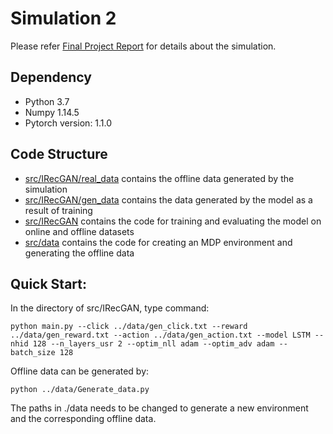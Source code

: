 # Simulation 2

Please refer [Final Project Report](../Final%20Project%20Report.pdf) for details about the simulation.

## Dependency
 - Python 3.7
 - Numpy 1.14.5
 - Pytorch version: 1.1.0

## Code Structure

- [src/IRecGAN/real_data](src/IRecGAN/real_data) contains the offline data generated by the simulation
- [src/IRecGAN/gen_data](src/IRecGAN/gen_data) contains the data generated by the model as a result of training
- [src/IRecGAN](src/IRecGAN) contains the code for training and evaluating the model on online and offline datasets 
- [src/data](src/data) contains the code for creating an MDP environment and generating the offline data

 
## Quick Start: 
In the directory of src/IRecGAN, type command: 

```
python main.py --click ../data/gen_click.txt --reward ../data/gen_reward.txt --action ../data/gen_action.txt --model LSTM --nhid 128 --n_layers_usr 2 --optim_nll adam --optim_adv adam --batch_size 128
```

Offline data can be generated by: 
```
python ../data/Generate_data.py
```

The paths in ./data needs to be changed to generate a new environment and the corresponding offline data.
